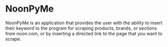 # NoonPyMe
NoonPyMe is an application that provides the user with the ability to insert their keyword to the program for scraping products, brands, or sections from noon.com, or by inserting a directed link to the page that you want to scrape.

